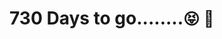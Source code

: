 #     730 Days to go........<span style='font-size:25px;'>&#128541;</span> <span style='font-size:25px;'>&#128150;</span>


